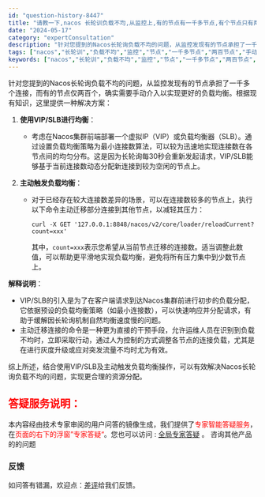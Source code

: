```yaml
---
id: "question-history-8447"
title: "请教一下,nacos 长轮训负载不均,从监控上,有的节点有一千多节点,有个节点只有两百节点,有办法手动触发,让长轮训负载均衡吗 nacos-opensource"
date: "2024-05-17"
category: "expertConsultation"
description: "针对您提到的Nacos长轮询负载不均的问题，从监控发现有的节点承担了一千多个连接，而有的节点仅两百个，确实需要手动介入以实现更好的负载均衡。根据现有知识，这里提供一种解决方案：1. **使用VIP/SLB进行均衡**：   - 考虑在Nacos集群前端部署一个虚拟IP（VIP）或负载均衡器（SLB）"
tags: ["nacos","长轮训","负载不均","监控","节点","一千多节点","两百节点","手动触发","负载均衡"]
keywords: ["nacos","长轮训","负载不均","监控","节点","一千多节点","两百节点","手动触发","负载均衡"]
---
```


针对您提到的Nacos长轮询负载不均的问题，从监控发现有的节点承担了一千多个连接，而有的节点仅两百个，确实需要手动介入以实现更好的负载均衡。根据现有知识，这里提供一种解决方案：

1. **使用VIP/SLB进行均衡**：
   - 考虑在Nacos集群前端部署一个虚拟IP（VIP）或负载均衡器（SLB）。通过设置负载均衡策略为最小连接数算法，可以较为迅速地实现连接数在各节点间的均匀分布。这是因为长轮询每30秒会重新发起请求，VIP/SLB能够基于当前连接数动态分配新连接到较为空闲的节点上。

2. **主动触发负载均衡**：
   - 对于已经存在较大连接数差异的场景，可以在连接数较多的节点上，执行以下命令主动迁移部分连接到其他节点，以减轻其压力：
     ```
     curl -X GET '127.0.0.1:8848/nacos/v2/core/loader/reloadCurrent?count=xxx'
     ```
     其中，`count=xxx`表示您希望从当前节点迁移的连接数。适当调整此数值，可以帮助更平滑地实现负载均衡，避免将所有压力集中到少数节点上。

**解释说明**：
- VIP/SLB的引入是为了在客户端请求到达Nacos集群前进行初步的负载分配，它依据预设的负载均衡策略（如最小连接数），可以快速响应并分配请求，有助于缓解因长轮询机制自然均衡速度慢的问题。
- 主动迁移连接的命令是一种更为直接的干预手段，允许运维人员在识别到负载不均时，立即采取行动，通过人为控制的方式调整各节点的连接负载，尤其是在进行灰度升级或应对突发流量不均时尤为有效。

综上所述，结合使用VIP/SLB及主动触发负载均衡操作，可以有效解决Nacos长轮询负载不均的问题，实现更合理的资源分配。
## <font color="#FF0000">答疑服务说明：</font> 

本内容经由技术专家审阅的用户问答的镜像生成，我们提供了<font color="#FF0000">专家智能答疑服务</font>，在<font color="#FF0000">页面的右下的浮窗”专家答疑“</font>。您也可以访问 : [全局专家答疑](https://opensource.alibaba.com/chatBot) 。 咨询其他产品的的问题

### 反馈
如问答有错漏，欢迎点：[差评](https://ai.nacos.io/user/feedbackByEnhancerGradePOJOID?enhancerGradePOJOId=13664)给我们反馈。
